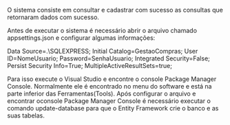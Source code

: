 O sistema consiste em consultar e cadastrar com sucesso as consultas que retornaram dados com sucesso.

Antes de executar o sistema é necessário abrir o arquivo chamado appsettings.json e configurar algumas informações:


Data Source=.\\SQLEXPRESS; Initial Catalog=GestaoCompras; User ID=NomeUsuario; Password=SenhaUsuario; Integrated Security=False; Persist Security Info=True; MultipleActiveResultSets=true;

Para isso execute o Visual Studio e encontre o console Package Manager Console. Normalmente ele é encontrado no menu do software e está na parte inferior das Ferramentas(Tools). 
Após configurar o arquivo e encontrar oconsole Package Manager Console  é necessário executar o comando update-database para que o Entity Framework crie o banco e as suas tabelas.

